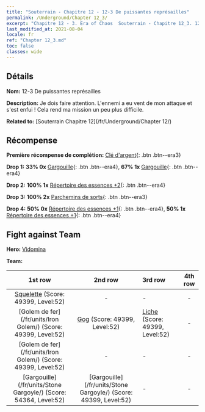 ```yaml
---
title: "Souterrain - Chapitre 12 - 12-3 De puissantes représailles"
permalink: /Underground/Chapter 12_3/
excerpt: "Chapitre 12 - 3. Era of Chaos  Souterrain - Chapitre 12_3. 12-3 De puissantes représailles"
last_modified_at: 2021-08-04
locale: fr
ref: "Chapter 12_3.md"
toc: false
classes: wide
---
```


## Détails

 **Nom:** 12-3 De puissantes représailles

 **Description:** Je dois faire attention. L'ennemi a eu vent de mon attaque et s'est enfui ! Cela rend ma mission un peu plus difficile.

 **Related to:** [Souterrain Chapitre 12](/fr/Underground/Chapter 12/)

## Récompense

 **Première récompense de complétion:** [Clé d'argent](/ItemsFR/con_693/){: .btn .btn--era3}

 **Drop 1:** **33% 0x** [Gargouille](/ItemsFR/unt_236/){: .btn .btn--era4}, **67% 1x** [Gargouille](/ItemsFR/unt_236/){: .btn .btn--era4}

 **Drop 2:** **100% 1x** [Répertoire des essences +2](/ItemsFR/mat_53/){: .btn .btn--era4}

 **Drop 3:** **100% 2x** [Parchemins de sorts](/ItemsFR/con_694/){: .btn .btn--era3}

 **Drop 4:** **50% 0x** [Répertoire des essences +1](/ItemsFR/mat_46/){: .btn .btn--era4}, **50% 1x** [Répertoire des essences +1](/ItemsFR/mat_46/){: .btn .btn--era4}


## Fight against Team
 **Hero:** [Vidomina](/fr/heroes/Vidomina/)

 **Team:**


  | 1st row | 2nd row | 3rd row | 4th row |
  |:----:|:----:|:----|:----:|
  | [Squelette](/fr/units/Skeleton/) (Score: 49399, Level:52)  | - | - | - |
  | [Golem de fer](/fr/units/Iron Golem/) (Score: 49399, Level:52)  | [Gog](/fr/units/Gog/) (Score: 49399, Level:52)  | [Liche](/fr/units/Lich/) (Score: 49399, Level:52)  | - |
  | [Golem de fer](/fr/units/Iron Golem/) (Score: 49399, Level:52)  | - | - | - |
  | [Gargouille](/fr/units/Stone Gargoyle/) (Score: 54364, Level:52)  | [Gargouille](/fr/units/Stone Gargoyle/) (Score: 49399, Level:52)  | - | - |


